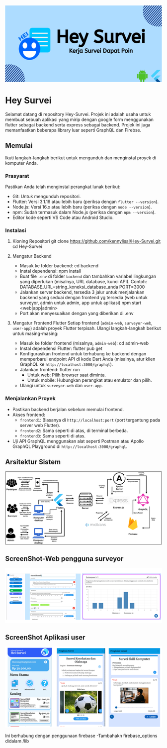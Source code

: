 ![logo hey survei](https://github.com/kennylisal/Hey-Survei/blob/master/images/today.png)

# Hey Survei

Selamat datang di repository Hey-Survei. Projek ini adalah usaha untuk membuat sebuah aplikasi yang mirip dengan google form menggunakan flutter sebagai backend serta express sebagai backend. Projek ini juga memanfaatkan beberapa library luar seperti GraphQL dan Firebse.

## Memulai
Ikuti langkah-langkah berikut untuk mengunduh dan menginstal proyek di komputer Anda.

### Prasyarat
Pastikan Anda telah menginstal perangkat lunak berikut:
- Git: Untuk mengunduh repositori.
- Flutter: Versi 3.1.16 atau lebih baru (periksa dengan `flutter --version`).
- Node.js: Versi 16.x atau lebih baru (periksa dengan `node --version`).
- npm: Sudah termasuk dalam Node.js (periksa dengan `npm --version`).
- Editor kode seperti VS Code atau Android Studio.


### Instalasi
1. Kloning Repositori
   git clone https://github.com/kennylisal/Hey-Survei.git
   cd Hey-Survei

2. Mengatur Backend
   - Masuk ke folder backend:
     cd backend
   - Instal dependensi:
     npm install
   - Buat file `.env` di folder `backend` dan tambahkan variabel lingkungan yang diperlukan (misalnya, URL database, kunci API). Contoh:
     DATABASE_URL=string_koneksi_database_anda
     PORT=3000
   - Jalankan server backend, tersedia 3 jalur untuk menjalankan backend yang seduai dengan frontend yg tersedia (web untuk surveyor, admin untuk admin, app untuk aplikasi)
     npm start <web|app|admin>
   - Port akan menyesuaikan dengan yang diberikan di .env

3. Mengatur Frontend Flutter
   Setiap frontend (`admin-web`, `surveyor-web`, `user-app`) adalah proyek Flutter terpisah. Ulangi langkah-langkah berikut untuk masing-masing:
   - Masuk ke folder frontend (misalnya, `admin-web`):
     cd admin-web
   - Instal dependensi Flutter:
     flutter pub get
   - Konfigurasikan frontend untuk terhubung ke backend dengan memperbarui endpoint API di kode Dart Anda (misalnya, atur klien GraphQL ke `http://localhost:3000/graphql`).
   - Jalankan frontend:
     flutter run
     - Untuk web: Pilih browser saat diminta.
     - Untuk mobile: Hubungkan perangkat atau emulator dan pilih.
   - Ulangi untuk `surveyor-web` dan `user-app`.

### Menjalankan Proyek
- Pastikan backend berjalan sebelum memulai frontend.
- Akses frontend:
  - `frontend1`: Biasanya di `http://localhost:port` (port tergantung pada server web Flutter).
  - `frontend2`: Sama seperti di atas, di terminal berbeda.
  - `frontend3`: Sama seperti di atas.
- Uji API GraphQL menggunakan alat seperti Postman atau Apollo GraphQL Playground di `http://localhost:3000/graphql`.

## Arsitektur Sistem
![arsitektur sitem](https://github.com/kennylisal/Hey-Survei/blob/master/images/arsitektur.png)

## ScreenShot-Web pengguna surveyor
![ss web](https://github.com/kennylisal/Hey-Survei/blob/master/images/ss%20web.png)

## ScreenShot Aplikasi user
![ss app](https://github.com/kennylisal/Hey-Survei/blob/master/images/ss%20app.png)

Ini berhubung dengan penggunaan firebase
-Tambahakn firebase_options didalam /lib
